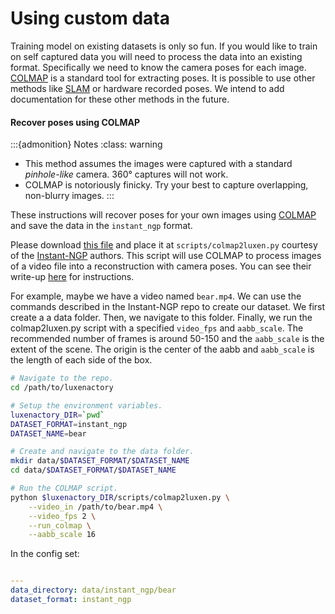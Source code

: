 # Using custom data

Training model on existing datasets is only so fun. If you would like to train on self captured data you will need to process the data into an existing format. Specifically we need to know the camera poses for each image. [COLMAP](https://github.com/colmap/colmap) is a standard tool for extracting poses. It is possible to use other methods like [SLAM](https://en.wikipedia.org/wiki/Simultaneous_localization_and_mapping) or hardware recorded poses. We intend to add documentation for these other methods in the future.

#### Recover poses using COLMAP

:::{admonition} Notes
:class: warning

- This method assumes the images were captured with a standard _pinhole-like_ camera. 360° captures will not work.
- COLMAP is notoriously finicky. Try your best to capture overlapping, non-blurry images.
  :::

These instructions will recover poses for your own images using [COLMAP](https://github.com/colmap/colmap) and save the data in the `instant_ngp` format.

Please download [this file](https://github.com/NVlabs/instant-ngp/blob/07d8e2ca7232f97397ab73af9b56c7db639d3445/scripts/colmap2luxen.py) and place it at `scripts/colmap2luxen.py` courtesy of the [Instant-NGP](https://github.com/NVlabs/instant-ngp) authors. This script will use COLMAP to process images of a video file into a reconstruction with camera poses. You can see their write-up [here](https://github.com/NVlabs/instant-ngp/blob/master/docs/luxen_dataset_tips.md) for instructions.

For example, maybe we have a video named `bear.mp4`. We can use the commands described in the Instant-NGP repo to create our dataset. We first create a a data folder. Then, we navigate to this folder. Finally, we run the colmap2luxen.py script with a specified `video_fps` and `aabb_scale`. The recommended number of frames is around 50-150 and the `aabb_scale` is the extent of the scene. The origin is the center of the aabb and `aabb_scale` is the length of each side of the box.

```bash
# Navigate to the repo.
cd /path/to/luxenactory

# Setup the environment variables.
luxenactory_DIR=`pwd`
DATASET_FORMAT=instant_ngp
DATASET_NAME=bear

# Create and navigate to the data folder.
mkdir data/$DATASET_FORMAT/$DATASET_NAME
cd data/$DATASET_FORMAT/$DATASET_NAME

# Run the COLMAP script.
python $luxenactory_DIR/scripts/colmap2luxen.py \
    --video_in /path/to/bear.mp4 \
    --video_fps 2 \
    --run_colmap \
    --aabb_scale 16
```

In the config set:

```yaml

---
data_directory: data/instant_ngp/bear
dataset_format: instant_ngp
```
